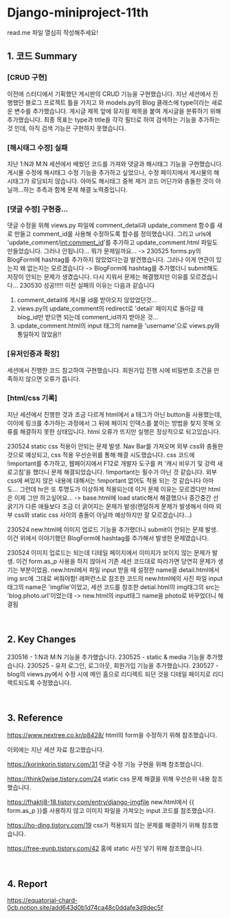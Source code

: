 # Django-miniproject-11th

read.me 파일 열심히 작성해주세요!

## 1. 코드 Summary
### [CRUD 구현]
이전에 스터디에서 기획했던 게시판의 CRUD 기능을 구현했습니다. 지난 세션에서 진행했던 블로그 프로젝트 틀을 가지고 와 models.py의 Blog 클래스에 type이라는 새로운 변수를 추가했습니다. 게시글 제목 앞에 뮤지컬 제목을 붙여 게시글을 분류하기 위해 추가했습니다. 최종 목표는 type과 title을 각각 필터로 하여 검색하는 기능을 추가하는 것 인데, 아직 검색 기능은 구현하지 못했습니다.

### [해시태그 수정] 실패
지난 1:N과 M:N 세션에서 배웠던 코드를 가져와 댓글과 해시태그 기능을 구현했습니다. 게시물 수정에 해시태그 수정 기능을 추가하고 싶었으나, 수정 페이지에서 게시물의 해시태그가 로딩되지 않습니다. 아마도 해시태그 중복 제거 코드 어딘가와 충돌한 것이 아닐까...하는 추측과 함께 문제 해결 노력중입니다.

### [댓글 수정] 구현중...
댓글 수정을 위해 views.py 파일에 comment_detail과 update_comment 함수를 새로 만들고 comment_id를 사용해 수정하도록 함수를 정의했습니다. 그리고 urls에 'update_comment/<int:comment_id>'를 추가하고 update_comment.html 파일도 만들었습니다. 그러나 안됩니다... 뭐가 문제일까요... -> 230525 forms.py의 BlogForm에 hashtag를 추가하지 않았었다는걸 발견했습니다. 그러나 이게 연관이 있는지 왜 없는지는 모르겠습니다 -> BlogForm에 hashtag를 추가했더니 submit해도 저장이 안되는 문제가 생겼습니다. 다시 지워서 문제는 해결했지만 이유를 모르겠습니다...
230530 성공!!!!! 이전 실패의 이유는 다음과 같습니다
1) comment_detail에 게시물 id를 받아오지 않았었던것...
2) views.py의 update_comment의 redirect로 'detail' 페이지로 돌아갈 때 blog_id만 받으면 되는데 comment_id까지 받아온 것...
3) update_comment.html의 input 태그의 name을 'username'으로 views.py와 통일하지 않았음!!


### [유저인증과 확장]
세션에서 진행한 코드 참고하여 구현했습니다.
회원가입 진행 시에 비밀번호 조건을 만족하지 않으면 오류가 뜹니다.
 
### [html/css 기록]
지난 세션에서 진행한 것과 조금 다르게 html에서 a 태그가 아닌 button을 사용했는데, 이이에 링크를 추가하는 과정에서 그 뒤에 페이지 인덱스를 붙이는 방법을 찾지 못해 오류를 해결하지 못한 상태입니다. html 오류가 뜨지만 실행은 정상적으로 되고있습니다.

230524 static css 적용이 안되는 문제 발생. Nav Bar를 가져오며 외부 css와 충돌한 것으로 예상되고, css 적용 우선순위를 통해 해결 시도했습니다. css 코드에 !important를 추가하고, 웹페이지에서 F12로 개발자 도구를 켜 '캐시 비우기 및 강력 새로고침'을 했더니 문제 해결되었습니다. !important는 필수가 아닌 것 같습니다. 외부 css에 써있지 않은 내용에 대해서는 !important 없어도 적용 되는 것 같습니다 아마도... 그런데 hr은 또 투명도가 이상하게 적용되는데 이거 문제 이유는 모르겠다만 html은 이제 그만 하고싶어요... -> base.html에 load static해서 해결했으나 중간중간 선 굵기가 다른 애들보다 조금 더 굵어지는 문제가 발생(랜덤하게 문제가 발생해서 아마 외부 css와 static css 사이의 충돌이 아닐까 예상하지만 잘 모르겠습니다...)

230524 new.html에 이미지 업로드 기능을 추가했더니 submit이 안되는 문제 발생. 이건 위에서 이야기했던 BlogForm에 hashtag를 추가해서 발생한 문제였습니다.

230524 이미지 업로드는 되는데 디테일 페이지에서 이미지가 보이지 않는 문제가 발생. 이건 form.as_p 사용을 하지 않아서 기존 세션 코드대로 따라가면 당연히 문제가 생기는 부분이었음. new.html에서 파일 input 받을 때 설정한 name을 detail.html에서 img src에 그대로 써줘야함! 레퍼런스로 참조한 코드의 new.html에의 사진 파일 input태그의 name은 'imgfile'이었고, 세션 코드를 참조한 detial.html의 img태그의 src는 'blog.photo.url'이었는데 -> new.html의 input태그 name을 photo로 바꾸었더니 해결됨


<br/>

## 2. Key Changes 

230516 - 1:N과 M:N 기능을 추가했습니다.
230525 - static & media 기능을 추가했습니다.
230525 - 유저 로그인, 로그아웃, 회원가입 기능을 추가했습니다.
230527 - blog의 views.py에서 수정 시에 메인 홈으로 리디렉트 되던 것을 디테일 페이지로 리디렉트되도록 수정했습니다.

<br/>

## 3. Reference
https://www.nextree.co.kr/p8428/
html의 form을 수정하기 위해 참조했습니다.

이외에는 지난 세션 자료 참고했습니다.

https://korinkorin.tistory.com/31
댓글 수정 기능 구현을 위해 참조했습니다.

https://think0wise.tistory.com/24
static css 문제 해결을 위해 우선순위 내용 참조했습니다.

https://fhaktj8-18.tistory.com/entry/django-imgfile
new.html에서 {{ form.as_p }}를 사용하지 않고 이미지 파일을 가져오는 input 코드를 참조했습니다.

https://ho-ding.tistory.com/19
css가 적용되지 않는 문제를 해결하기 위해 참조했습니다.

https://free-eunb.tistory.com/42
홈에 static 사진 넣기 위해 참조했습니다.

<br/>

## 4. Report
https://equatorial-chard-0cb.notion.site/add643d0b1d74ca48c0ddafe3d9dec5f
